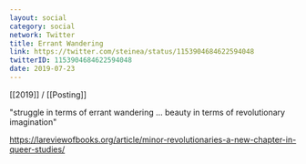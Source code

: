 ```yaml
---
layout: social
category: social
network: Twitter
title: Errant Wandering
link: https://twitter.com/steinea/status/1153904684622594048
twitterID: 1153904684622594048
date: 2019-07-23
---
```


[[2019]] / [[Posting]]

"struggle in terms of errant wandering ... beauty in terms of revolutionary imagination"

<https://lareviewofbooks.org/article/minor-revolutionaries-a-new-chapter-in-queer-studies/>
